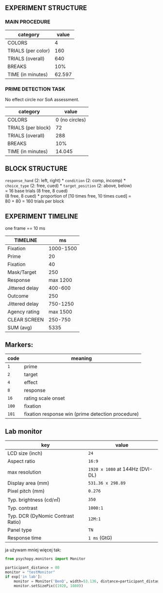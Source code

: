 ## EXPERIMENT STRUCTURE
### MAIN PROCEDURE
category | value
---|---
| COLORS  | 4  |
| TRIALS (per color)  | 160 |
| TRIALS (overall)  | 640 |
| BREAKS  | 10%  |
| TIME (in minutes) | 62.597  |

### PRIME DETECTION TASK
No effect circle nor SoA assessment.

category | value
---|---
| COLORS  | 0 (no circles) |
| TRIALS (per block)  | 72 |
| TRIALS (overall)  | 288 |
| BREAKS  | 10%  |
| TIME (in minutes) | 14.045  |

## BLOCK STRUCTURE
`response_hand` (2: left, right) * `condition` (2: comp, incomp) *  
`choice_type` (2: free, cued) * `target_position` (2: above, below)  
 = 16 base trials (8 free, 8 cued)  
(8 free, 8 cued) * proportion of [10 times free, 10 times cued] =  
80 + 80 = 160 trials per block  

## EXPERIMENT TIMELINE
one frame == 10 ms

| TIMELINE  | ms  |
|---|---|
|Fixation   | 1000-1500  |
| Prime  | 20  |
| Fixation  | 40  |
| Mask/Target  | 250  |
| Response  | max 1200  |
| Jittered delay  | 400-600  |
| Outcome  |  250 |
| Jittered delay  | 750-1250  |
| Agency rating  | max 1500  |
| CLEAR SCREEN  | 250-750  |
| SUM (avg)  | 5335|

## Markers:

code | meaning
---|---
 `1` | prime  
 `2` | target  
 `4` | effect  
 `8` | response  
 `16` | rating scale onset  
 `100` | fixation
 `101` | fixation response win (prime detection procedure)

## Lab monitor

 key | value  
---|---
LCD size (inch) | `24`
Aspect ratio | `16:9`
max resolution | `1920 x 1080` at 144Hz (DVI-DL)
Display area (mm) | `531.36 x 298.89`
Pixel pitch (mm) | `0.276`
Typ. brightness (cd/㎡) | `350`
Typ. contrast | `1000:1`
Typ. DCR (DyNomic Contrast Ratio) | `12M:1`
Panel type | `TN`
Response time | `1 ms` (GtG)

ja używam mniej więcej tak:
```python
from psychopy.monitors import Monitor

participant_distance = 80
monitor = "testMonitor"
if exp['in lab']:
	monitor = Monitor('BenQ', width=53.136, distance=participant_distance)
	monitor.setSizePix((1920, 1080))
```
